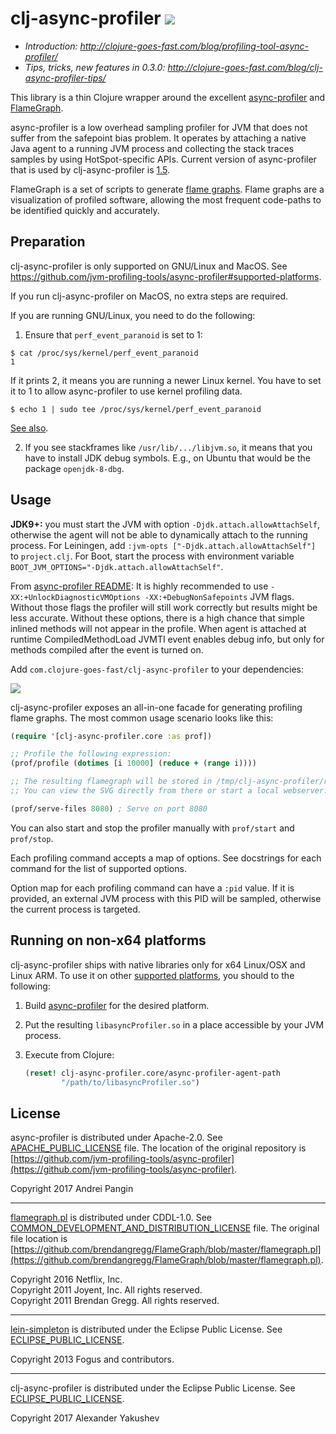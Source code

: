 # clj-async-profiler [![](https://circleci.com/gh/clojure-goes-fast/clj-async-profiler/tree/master.png)](https://circleci.com/gh/clojure-goes-fast/clj-async-profiler)

- _Introduction: http://clojure-goes-fast.com/blog/profiling-tool-async-profiler/_
- _Tips, tricks, new features in 0.3.0: http://clojure-goes-fast.com/blog/clj-async-profiler-tips/_

This library is a thin Clojure wrapper around the
excellent
[async-profiler](https://github.com/jvm-profiling-tools/async-profiler)
and [FlameGraph](https://github.com/brendangregg/FlameGraph).

async-profiler is a low overhead sampling profiler for JVM that does not suffer
from the safepoint bias problem. It operates by attaching a native Java agent to
a running JVM process and collecting the stack traces samples by using
HotSpot-specific APIs. Current version of async-profiler that is used by
clj-async-profiler is
[1.5](https://github.com/jvm-profiling-tools/async-profiler/blob/master/CHANGELOG.md#14---2018-06-24).

FlameGraph is a set of scripts to
generate [flame graphs](http://www.brendangregg.com/flamegraphs.html). Flame
graphs are a visualization of profiled software, allowing the most frequent
code-paths to be identified quickly and accurately.

## Preparation

clj-async-profiler is only supported on GNU/Linux and MacOS. See
https://github.com/jvm-profiling-tools/async-profiler#supported-platforms.

If you run clj-async-profiler on MacOS, no extra steps are required.

If you are running GNU/Linux, you need to do the following:

1. Ensure that `perf_event_paranoid` is set to 1:

```
$ cat /proc/sys/kernel/perf_event_paranoid
1
```

If it prints 2, it means you are running a newer Linux kernel. You have to set
it to 1 to allow async-profiler to use kernel profiling data.

```
$ echo 1 | sudo tee /proc/sys/kernel/perf_event_paranoid
```

[See also](https://github.com/jvm-profiling-tools/async-profiler#basic-usage).

2. If you see stackframes like `/usr/lib/.../libjvm.so`, it means that you have
to install JDK debug symbols. E.g., on Ubuntu that would be the package
`openjdk-8-dbg`.

## Usage

**JDK9+:** you must start the JVM with option `-Djdk.attach.allowAttachSelf`,
otherwise the agent will not be able to dynamically attach to the running
process. For Leiningen, add `:jvm-opts ["-Djdk.attach.allowAttachSelf"]` to
`project.clj`. For Boot, start the process with environment variable
`BOOT_JVM_OPTIONS="-Djdk.attach.allowAttachSelf"`.

From [async-profiler
README](https://github.com/jvm-profiling-tools/async-profiler#restrictionslimitations):
It is highly recommended to use `-XX:+UnlockDiagnosticVMOptions
-XX:+DebugNonSafepoints` JVM flags. Without those flags the profiler will still
work correctly but results might be less accurate. Without these options, there
is a high chance that simple inlined methods will not appear in the profile.
When agent is attached at runtime CompiledMethodLoad JVMTI event enables debug
info, but only for methods compiled after the event is turned on.

Add `com.clojure-goes-fast/clj-async-profiler` to your dependencies:

[![](https://clojars.org/com.clojure-goes-fast/clj-async-profiler/latest-version.svg)](https://clojars.org/com.clojure-goes-fast/clj-async-profiler)

clj-async-profiler exposes an all-in-one facade for generating profiling flame
graphs. The most common usage scenario looks like this:

```clojure
(require '[clj-async-profiler.core :as prof])

;; Profile the following expression:
(prof/profile (dotimes [i 10000] (reduce + (range i))))

;; The resulting flamegraph will be stored in /tmp/clj-async-profiler/results/
;; You can view the SVG directly from there or start a local webserver:

(prof/serve-files 8080) ; Serve on port 8080
```

You can also start and stop the profiler manually with `prof/start` and
`prof/stop`.

Each profiling command accepts a map of options. See docstrings for each command
for the list of supported options.

Option map for each profiling command can have a `:pid` value. If it is
provided, an external JVM process with this PID will be sampled, otherwise the
current process is targeted.

## Running on non-x64 platforms

clj-async-profiler ships with native libraries only for x64 Linux/OSX and Linux
ARM. To use it on other [supported
platforms](https://github.com/jvm-profiling-tools/async-profiler#supported-platforms),
you should to the following:

1. Build
   [async-profiler](https://github.com/jvm-profiling-tools/async-profiler#building)
   for the desired platform.
2. Put the resulting `libasyncProfiler.so` in a place accessible by your JVM
   process.
3. Execute from Clojure:

   ```clj
   (reset! clj-async-profiler.core/async-profiler-agent-path
           "/path/to/libasyncProfiler.so")
   ```

## License

async-profiler is distributed under Apache-2.0.
See [APACHE_PUBLIC_LICENSE](license/APACHE_PUBLIC_LICENSE) file. The location of the original
repository
is
[https://github.com/jvm-profiling-tools/async-profiler](https://github.com/jvm-profiling-tools/async-profiler).

Copyright 2017 Andrei Pangin

---

[flamegraph.pl](flamegraph.pl) is distributed under CDDL-1.0.
See [COMMON_DEVELOPMENT_AND_DISTRIBUTION_LICENSE](license/COMMON_DEVELOPMENT_AND_DISTRIBUTION_LICENSE) file. The original file location
is
[https://github.com/brendangregg/FlameGraph/blob/master/flamegraph.pl](https://github.com/brendangregg/FlameGraph/blob/master/flamegraph.pl).

Copyright 2016 Netflix, Inc.  
Copyright 2011 Joyent, Inc.  All rights reserved.  
Copyright 2011 Brendan Gregg.  All rights reserved.

---

[lein-simpleton](https://github.com/tailrecursion/lein-simpleton) is distributed
under the Eclipse Public License.
See [ECLIPSE_PUBLIC_LICENSE](license/ECLIPSE_PUBLIC_LICENSE).

Copyright 2013 Fogus and contributors.

---

clj-async-profiler is distributed under the Eclipse Public License.
See [ECLIPSE_PUBLIC_LICENSE](license/ECLIPSE_PUBLIC_LICENSE).

Copyright 2017 Alexander Yakushev

